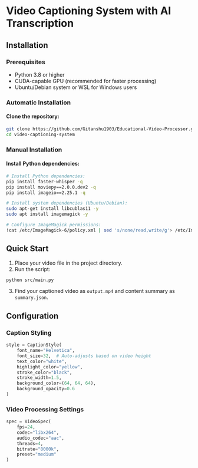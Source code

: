 # Video Captioning System with AI Transcription

## Installation

### Prerequisites
- Python 3.8 or higher
- CUDA-capable GPU (recommended for faster processing)
- Ubuntu/Debian system or WSL for Windows users

### Automatic Installation

#### Clone the repository:
```bash
git clone https://github.com/Gitanshu1903/Educational-Video-Processor.git
cd video-captioning-system
```

### Manual Installation

#### Install Python dependencies:
```bash
# Install Python dependencies:
pip install faster-whisper -q
pip install moviepy==2.0.0.dev2 -q
pip install imageio==2.25.1 -q

# Install system dependencies (Ubuntu/Debian):
sudo apt-get install libcublas11 -y
sudo apt install imagemagick -y

# Configure ImageMagick permissions:
!cat /etc/ImageMagick-6/policy.xml | sed 's/none/read,write/g'> /etc/ImageMagick-6/policy.xml
```

## Quick Start

1. Place your video file in the project directory.
2. Run the script:

```bash
python src/main.py
```

3. Find your captioned video as `output.mp4` and content summary as `summary.json`.

## Configuration

### Caption Styling
```python
style = CaptionStyle(
    font_name="Helvetica",
    font_size=32,  # Auto-adjusts based on video height
    text_color="white",
    highlight_color="yellow",
    stroke_color="black",
    stroke_width=1.5,
    background_color=(64, 64, 64),
    background_opacity=0.6
)
```

### Video Processing Settings
```python
spec = VideoSpec(
    fps=24,
    codec="libx264",
    audio_codec="aac",
    threads=4,
    bitrate="8000k",
    preset="medium"
)
```
